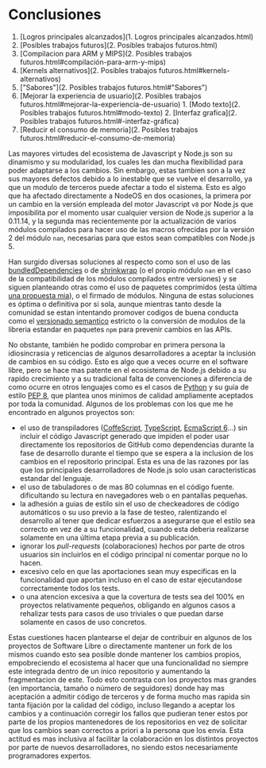 # Conclusiones

1. [Logros principales alcanzados](1. Logros principales alcanzados.html)
2. [Posibles trabajos futuros](2. Posibles trabajos futuros.html)
  1. [Compilacion para ARM y MIPS](2. Posibles trabajos futuros.html#compilación-para-arm-y-mips)
  2. [Kernels alternativos](2. Posibles trabajos futuros.html#kernels-alternativos)
  3. ["Sabores"](2. Posibles trabajos futuros.html#"Sabores")
  4. [Mejorar la experiencia de usuario](2. Posibles trabajos futuros.html#mejorar-la-experiencia-de-usuario)
    1. [Modo texto](2. Posibles trabajos futuros.html#modo-texto)
    2. [Interfaz grafica](2. Posibles trabajos futuros.html#-interfaz-gráfica)
  5. [Reducir el consumo de memoria](2. Posibles trabajos futuros.html#reducir-el-consumo-de-memoria)


Las mayores virtudes del ecosistema de Javascript y Node.js son su dinamismo y
su modularidad, los cuales les dan mucha flexibilidad para poder adaptarse a los
cambios. Sin embargo, estas tambien son a la vez sus mayores defectos debido a
lo inestable que se vuelve el desarrollo, ya que un modulo de terceros puede
afectar a todo el sistema. Esto es algo que ha afectado directamente a NodeOS en
dos ocasiones, la primera por un cambio en la versión empleada del motor
Javascript `v8` por Node.js que imposibilita por el momento usar cualquier
version de Node.js superior a la 0.11.14, y la segunda mas recientemente por la
actualización de varios módulos compilados para hacer uso de las macros
ofrecidas por la versión 2 del módulo `nan`, necesarias para que estos sean
compatibles con Node.js 5.

Han surgido diversas soluciones al respecto como son el uso de las
[bundledDependencies](https://docs.npmjs.com/files/package.json#bundleddependencies)
o de [shrinkwrap](https://docs.npmjs.com/cli/shrinkwrap) (o el propio módulo
`nan` en el caso de la compatibilidad de los módulos compilados entre versiones)
y se siguen planteando otras como el uso de paquetes comprimidos (esta última
[una propuesta mia](https://github.com/nodejs/node/issues/1278)), o el firmado
de módulos. Ninguna de estas soluciones es óptima o definitiva por si sola,
aunque mientras tanto desde la comunidad se estan intentando promover codigos de
buena conducta como el [versionado semantico](http://semver.org) estricto o la
conversión de modulos de la libreria estandar en paquetes `npm` para prevenir
cambios en las APIs.

No obstante, también he podido comprobar en primera persona la idiosincrasia y
reticencias de algunos desarrolladores a aceptar la inclusión de cambios en su
código. Esto es algo que a veces ocurre en el software libre, pero se hace mas
patente en el ecosistema de Node.js debido a su rapido crecimiento y a su
tradicional falta de convenciones a diferencia de como ocurre en otros lenguajes
como es el casos de [Python](https://www.python.org) y su guia de estilo
[PEP 8](https://www.python.org/dev/peps/pep-0008), que plantea unos minimos de
calidad ampliamente aceptados por toda la comunidad. Algunos de los problemas
con los que me he encontrado en algunos proyectos son:

* el uso de transpiladores ([CoffeScript](http://coffeescript.org),
  [TypeScript](http://www.typescriptlang.org), [EcmaScript 6](http://babeljs.io)...)
  sin incluir el código Javascript generado que impiden el poder usar
  directamente los repositorios de GitHub como dependencias durante la fase de
  desarrollo durante el tiempo que se espera a la inclusion de los cambios en el
  repositorio principal. Esta es una de las razones por las que los principales
  desarrolladores de Node.js solo usan caracteristicas estandar del lenguaje.
* el uso de tabuladores o de mas 80 columnas en el código fuente. dificultando
  su lectura en navegadores web o en pantallas pequeñas.
* la adhesión a guias de estilo sin el uso de checkeadores de código automáticos
  o su uso previo a la fase de testeo, ralentizando el desarrollo al tener que
  dedicar esfuerzos a asegurarse que el estilo sea correcto en vez de a su
  funcionalidad, cuando esta deberia realizarse solamente  en una última etapa
  previa a su publicación.
* ignorar los *pull-requests* (colaboraciones) hechos por parte de otros
  usuarios sin incluirlos en el código principal ni comentar porque no lo hacen.
* excesivo celo en que las aportaciones sean muy especificas en la funcionalidad
  que aportan incluso en el caso de estar ejecutandose correctamente todos los
  tests.
* o una atencion excesiva a que la covertura de tests sea del 100% en proyectos
  relativamente pequeños, obligando en algunos casos a rehalizar tests para
  casos de uso triviales o que puedan darse solamente en casos de uso concretos.

Estas cuestiones hacen plantearse el dejar de contribuir en algunos de los
proyectos de Software Libre o directamente mantener un fork de los mismos cuando
esto sea posible donde mantener los cambios propios, empobreciendo el ecosistema
al hacer que una funcionalidad no siempre este integrada dentro de un ínico
repositorio y aumentando la fragmentacion de este. Todo esto contrasta con los
proyectos mas grandes (en importancia, tamaño o número de seguidores) donde hay
mas aceptación a admitir código de terceros y de forma mucho mas rapida sin
tanta fijación por la calidad del código, incluso llegando a aceptar los cambios
y a continuación corregir los fallos que pudieran tener estos por parte de los
propios mantenedores de los repositorios en vez de solicitar que los cambios
sean correctos a priori a la persona que los envia. Esta actitud es mas
inclusiva al facilitar la colaboración en los distintos proyectos por parte de
nuevos desarrolladores, no siendo estos necesariamente programadores expertos.
